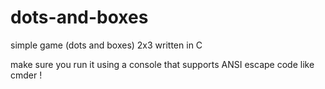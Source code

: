 # dots-and-boxes

simple game (dots and boxes) 2x3 written in C

make sure you run it using a console that supports ANSI escape code like cmder ! 

